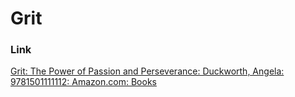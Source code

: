 # Grit

### Link

[Grit: The Power of Passion and Perseverance: Duckworth, Angela: 9781501111112: Amazon.com: Books](https://www.amazon.com/Grit-Passion-Perseverance-Angela-Duckworth/dp/1501111116/ref=sr_1_1?crid=A3DRKKY8UVXL&dib=eyJ2IjoiMSJ9.m527lz6HO1m68YuIwy7sG15MBttBYroj_sajY-XXIaRAzYZKh2Xzk5BLLZhYZNnNX2vmunRPoMooxF6hH64v4yQOQJOeJjqhVm5flzcbW1ockCpcCh6Z_5p4tCNAwIjkKYzr-PH0aFEqlUJDHKoSm0QE9vWWgQaD0X0uJxxbEpGS8Z4UpN677-NJDMfVSNNLwTH44otnIb3zpgq1T3LBe-lQ5iJWXN9OU3XSc58Zl00.YZTBqjdSwHB7CSIzKO7e4hRdr0IlE4QxU4WU_bpH7A0&dib_tag=se&keywords=angela+duckworth+grit+book&qid=1732761831&sprefix=duckworth%2Caps%2C483&sr=8-1)
